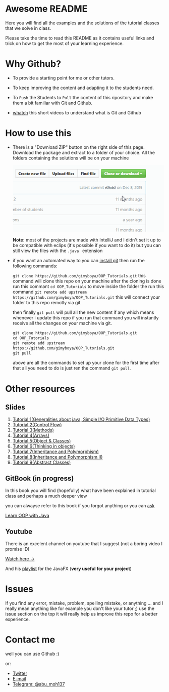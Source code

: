 # Awesome README

Here you will find all the examples and the solutions of the tutorial classes that we solve in class.

Please take the time to read this README as it contains useful links and trick on how to get the most of your learning experience.

# Why Github?

- To provide a starting point for me or other tutors.

- To keep improving the content and adapting it to the students need.

- To `Push` the Students to `Pull` the content of this ripository and make them a bit familiar with Git and Github.
- [whatch](http://bit.ly/DevtipsGit) this short videos to understand what is Git and Github

# How to use this 

- There is a "Download ZIP" button on the right side of this page. Download the package and extract to a folder of your choice. All the folders containing the solutions will be on your machine 

  ![download](download.gif)

  **Note:** most of the projects are made with IntelliJ and I didn't set it up to be compatible with eclips (it's possible if you want to do it) but you can still view the files with the `.java ` extension

- if you want an automated way to you can [install git](https://git-scm.com/download/win) then run the following commands:

  `git clone https://github.com/gimyboya/OOP_Tutorials.git`  this command will clone this repo on your machine
  after the cloning is done run this commant `cd OOP_Tutorials` to move inside the folder 
  the run this command `git remote add upstream https://github.com/gimyboya/OOP_Tutorials.git` this will connect your folder to this repo remotly via git

  then finally `git pull` will pull all the new content if any which means whenever i update this repo if you run that command you will instantly receive all the changes on your machine via git. 

  ```git
  git clone https://github.com/gimyboya/OOP_Tutorials.git
  cd OOP_Tutorials
  git remote add upstream https://github.com/gimyboya/OOP_Tutorials.git
  git pull
  ```
  above are all the commands to set up your clone for the first time after that all you need to do is just ren the command `git pull`.

# Other resources

## Slides 

1. [Tutorial 1(Generalities about java, Simple I/O,Primitive Data Types)](http://bit.ly/TUT-1)
2. [Tutorial 2(Control Flow)](http://bit.ly/SecoundDeck)
3. [Tutorial 3(Methods)](http://bit.ly/ThirDeck)
4. [Tutorial 4(Arrays)](http://bit.ly/slid4)
5. [Tutorial 5(Object & Classes)](http://bit.ly/Tut-5)
6. [Tutorial 6(Thinking in objects)](http://bit.ly/tut-6)
7. [Tutorial 7(Inheritance and Polymorphism)](http://bit.ly/tut-7)
8. [Tutorial 8(Inheritance and Polymorphism II)](http://bit.ly/tut-8)
9. [Tutorial 9(Abstract Classes)](http://bit.ly/tut-9)

## GitBook (in progress)

In this book you will find (hopefully) what have been  explained  in tutorial class and perhaps a much deeper view

you can alwayse refer to this book if you forgot anything or you can [ask](#Contact-us)

[Learn OOP with Java](http://bit.ly/OOPB00k)

## Youtube

There is an excelent channel on youtube that I suggest (not a boring video I promise :D)

[Watch here ->](http://bit.ly/JavaBeg)

And his [playlist](http://bit.ly/JavaFXGui) for the JavaFX (**very useful for your project**)



# Issues

If you find any error, mistake, problem, spelling mistake, or anything ... and I really mean anything like for example you don't like your tutor ;) use the issue section on the top it will really help us improve this repo for a better experience.   


# Contact me

well you can use Github :) 

or:

- [Twitter](https://twitter.com/AfatahB)
- [E-mail](mailto:b.afatah@yahoo.com)
- [Telegram: @abu_moh137](http://bit.ly/T3l3gram)


